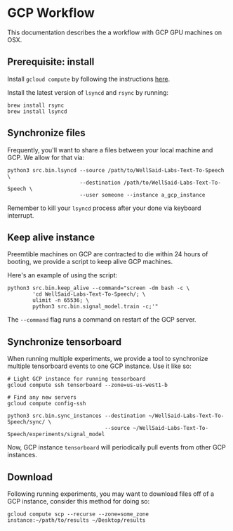
# GCP Workflow

This documentation describes the a workflow with GCP GPU machines on OSX.

## Prerequisite: install

Install ``gcloud compute`` by following the instructions
[here](https://cloud.google.com/compute/docs/gcloud-compute/).

Install the latest version of `lsyncd` and `rsync` by running:
```
brew install rsync
brew install lsyncd
```

## Synchronize files

Frequently, you'll want to share a files between your local machine and GCP. We allow for that via:

```
python3 src.bin.lsyncd --source /path/to/WellSaid-Labs-Text-To-Speech \
                       --destination /path/to/WellSaid-Labs-Text-To-Speech \
                       --user someone --instance a_gcp_instance
```

Remember to kill your ``lsyncd`` process after your done via keyboard interrupt.

## Keep alive instance

Preemtible machines on GCP are contracted to die within 24 hours of booting, we provide a script
to keep alive GCP machines.

Here's an example of using the script:
```
python3 src.bin.keep_alive --command="screen -dm bash -c \
        'cd WellSaid-Labs-Text-To-Speech/; \
        ulimit -n 65536; \
        python3 src.bin.signal_model.train -c;'"
```

The ``--command`` flag runs a command on restart of the GCP server.

## Synchronize tensorboard

When running multiple experiments, we provide a tool to synchronize multiple tensorboard events
to one GCP instance. Use it like so:

```
# Light GCP instance for running tensorboard
gcloud compute ssh tensorboard --zone=us-us-west1-b

# Find any new servers
gcloud compute config-ssh

python3 src.bin.sync_instances --destination ~/WellSaid-Labs-Text-To-Speech/sync/ \
                               --source ~/WellSaid-Labs-Text-To-Speech/experiments/signal_model
```

Now, GCP instance ``tensorboard`` will periodically pull events from other GCP instances.

## Download

Following running experiments, you may want to download files off of a GCP instance, consider
this method for doing so:

```
gcloud compute scp --recurse --zone=some_zone instance:~/path/to/results ~/Desktop/results
```
